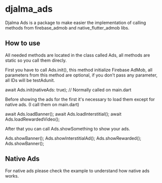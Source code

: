 # djalma_ads

Djalma Ads is a package to make easier the implementation of calling methods from firebase_admob and native_flutter_admob
 libs.

## How to use

All needed methods are located in the class called Ads, all methods are static so you call them direcly.

First you have to call Ads.init(), this method initialize Firebase AdMob, all parameters from this method are optional, if you don't pass any parameter, all IDs will be testAdunit.

  await Ads.init(nativeAds: true); // Normally called on main.dart

Before showing the ads for the first it's necessary to load them except for native ads. (I call them on main.dart)

  await Ads.loadBanner();
  await Ads.loadInterstitial();
  await Ads.loadRewardedVideo();

After that you can call Ads.showSomething to show your ads.

  Ads.showBanner();
  Ads.showInterstitialAd();
  Ads.showRewarded();
  Ads.showBanner();

## Native Ads

For native ads please check the example to understand how native ads works.

